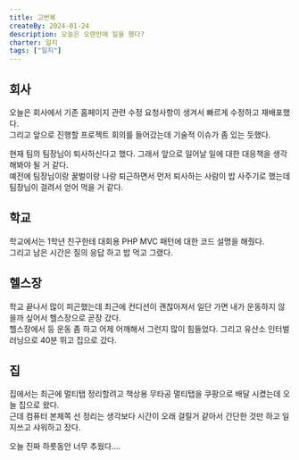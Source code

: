 ```yaml
---
title: 고번복
createBy: 2024-01-24
description: 오늘은 오랜만에 일을 했다?
charter: 일지
tags: ["일지"]
---
```


## 회사

오늘은 회사에서 기존 홈페이지 관련 수정 요청사항이 생겨서 빠르게 수정하고 재배포했다.  
그리고 앞으로 진행할 프로젝트 회의를 들어갔는데 기술적 이슈가 좀 있는 듯했다.

현재 팀의 팀장님이 퇴사하신다고 했다. 그래서 앞으로 일어날 일에 대한 대응책을 생각해봐야 될 거 같다.  
예전에 팀장님이랑 꿀벌이랑 나랑 퇴근하면서 먼저 퇴사하는 사람이 밥 사주기로 했는데 팀장님이 걸려서 얻어 먹을 거 같다.

## 학교

학교에서는 1학년 친구한테 대회용 PHP MVC 패턴에 대한 코드 설명을 해줬다.  
그리고 남은 시간은 질의 응답 하고 밥 먹고 그랬다.

## 헬스장

학교 끝나서 많이 피곤했는데 최근에 컨디션이 괜찮아져서 일단 가면 내가 운동하지 않을까 싶어서 헬스장으로 곧장 갔다.  
헬스장에서 등 운동 좀 하고 어제 어깨해서 그런지 많이 힘들었다. 그리고 유산소 인터벌 러닝으로 40분 뛰고 집으로 갔다.

## 집

집에서는 최근에 멀티탭 정리할려고 책상용 무타공 멀티탭을 쿠팡으로 배달 시켰는데 오늘 집으로 왔다.  
근데 컴퓨터 본체쪽 선 정리는 생각보다 시간이 오래 걸릴거 같아서 간단한 것만 하고 일지쓰고 샤워하고 잤다.

오늘 진짜 하룻동안 너무 추웠다....

